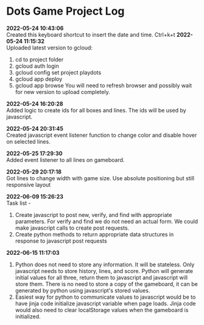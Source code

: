# Dots Game Project Log

**2022-05-24 10:43:06**   
Created this keyboard shortcut to insert the date and time. Ctrl+k+t
**2022-05-24 11:15:32**   
Uploaded latest version to gcloud:
1. cd to project folder
2. gcloud auth login
3. gcloud config set project playdots
4. gcloud app deploy
5. gcloud app browse
You will need to refresh browser and possibly wait for new version to upload completely.

**2022-05-24 16:20:28**   
Added logic to create ids for all boxes and lines. The ids will be used by javascript.

**2022-05-24 20:31:45**   
Created javascript event listener function to change color and disable hover on selected lines.

**2022-05-25 17:29:30**   
Added event listener to all lines on gameboard.

**2022-05-29 20:17:18**   
Got lines to change width with game size. Use absolute positioning but still responsive layout

**2022-06-09 15:26:23**   
Task list -
1. Create javascript to post new, verify, and find with appropriate parameters. For verify and find we
do not need an actual form. We could make javascript calls to create post requests.
2. Create python methods to return appropriate data structures in response to javascript post requests

**2022-06-15 11:17:03**   
1. Python does not need to store any information. It will be stateless. Only javascript needs to store
history, lines, and score.  Python will generate initial values for all three, return them to javascript
and javascript will store them. There is no need to store a copy of the gameboard, it can be generated
by python using javascript's stored values.
2. Easiest way for python to communicate values to javascript would
be to have jinja code initialize javascript variable when page loads. Jinja code would also need to clear localStorage values when
the gameboard is initialized.